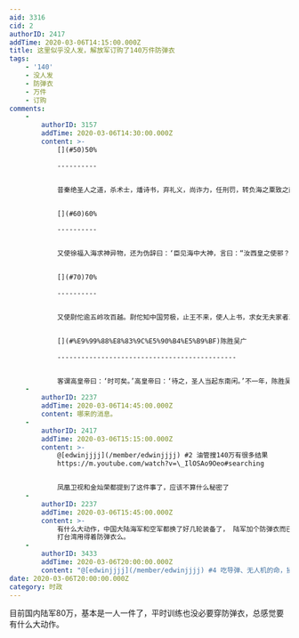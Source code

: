 ```yaml
---
aid: 3316
cid: 2
authorID: 2417
addTime: 2020-03-06T14:15:00.000Z
title: 这里似乎没人发，解放军订购了140万件防弹衣
tags:
    - '140'
    - 没人发
    - 防弹衣
    - 万件
    - 订购
comments:
    -
        authorID: 3157
        addTime: 2020-03-06T14:30:00.000Z
        content: >-
            [](#50)50%

            ----------


            昔秦绝圣人之道，杀术士，燔诗书，弃礼义，尚诈力，任刑罚，转负海之粟致之西河。当是之时，男子疾耕不足于糟糠，女子纺绩不足于盖形。遣蒙恬筑长城，东西数千里，暴兵露师常数十万，死者不可胜数，僵尸千里，流血顷亩，百姓力竭，欲为乱者十家而五。


            [](#60)60%

            ----------


            又使徐福入海求神异物，还为伪辞曰：‘臣见海中大神，言曰：“汝西皇之使邪？”臣答曰：“然。”“汝何求？”曰：“愿请延年益寿药。”神曰：“汝秦王之礼薄，得观而不得取。”即从臣东南至蓬莱山，见芝成宫阙，有使者铜色而龙形，光上照天。于是臣再拜问曰：“宜何资以献？”海神曰：“以令名男子若振女与百工之事，即得之矣。”’秦皇帝大说，遣振男女三千人，资之五谷种种百工而行。徐福得平原广泽，止王不来。于是百姓悲痛相思，欲为乱者十家而六。


            [](#70)70%

            ----------


            又使尉佗逾五岭攻百越。尉佗知中国劳极，止王不来，使人上书，求女无夫家者三万人，以为士卒衣补。秦皇帝可其万五千人。于是百姓离心瓦解，欲为乱者十家而七。


            [](#%E9%99%88%E8%83%9C%E5%90%B4%E5%B9%BF)陈胜吴广

            ---------------------------------------------


            客谓高皇帝曰：‘时可矣。’高皇帝曰：‘待之，圣人当起东南闲。’不一年，陈胜吴广发矣。高皇始于丰沛，一倡天下不期而响应者不可胜数也。此所谓蹈瑕候闲，因秦之亡而动者也。百姓愿之，若旱之望雨，故起于行陈之中而立为天子，功高三王，德传无穷。
    -
        authorID: 2237
        addTime: 2020-03-06T14:45:00.000Z
        content: 哪来的消息。
    -
        authorID: 2417
        addTime: 2020-03-06T15:15:00.000Z
        content: >-
            @[edwinjjjj](/member/edwinjjjj) #2 油管搜140万有很多结果
            https://m.youtube.com/watch?v=\_IlOSAo9Oeo#searching


            凤凰卫视和金灿荣都提到了这件事了，应该不算什么秘密了
    -
        authorID: 2237
        addTime: 2020-03-06T15:45:00.000Z
        content: >-
            有什么大动作，中国大陆海军和空军都换了好几轮装备了， 陆军加个防弹衣而已，不过是海空军九牛一毛； 台湾人太看得起自己了，以为是针对台湾，
            打台湾用得着防弹衣么。
    -
        authorID: 3433
        addTime: 2020-03-06T20:00:00.000Z
        content: "@[edwinjjjj](/member/edwinjjjj) #4 吃导弹、无人机的命，操着航母、防弹衣的心\U0001F602。\n\n台湾这种自己的军方一号都能在岛内坠机的实力，打起来哪怕是民进党的那些中高层，都会抓紧在家缝制五星期吧"
date: 2020-03-06T20:00:00.000Z
category: 时政
---
```


目前国内陆军80万，基本是一人一件了，平时训练也没必要穿防弹衣，总感觉要有什么大动作。
